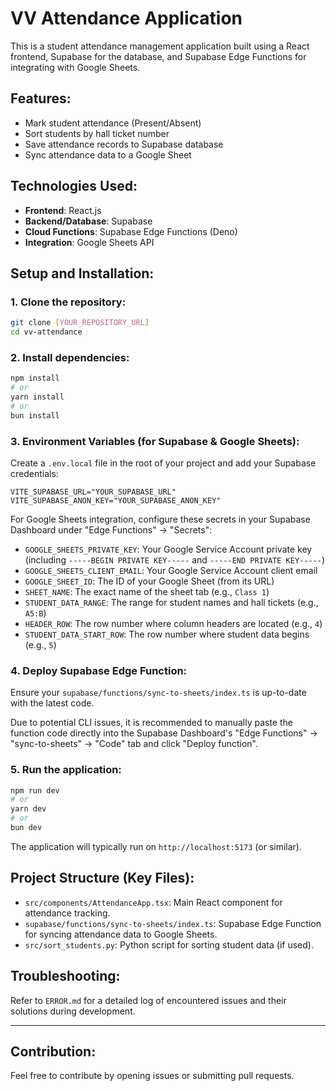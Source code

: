 # VV Attendance Application 

This is a student attendance management application built using a React frontend, Supabase for the database, and Supabase Edge Functions for integrating with Google Sheets.

## Features:
- Mark student attendance (Present/Absent)
- Sort students by hall ticket number
- Save attendance records to Supabase database
- Sync attendance data to a Google Sheet

## Technologies Used:
- **Frontend**: React.js
- **Backend/Database**: Supabase
- **Cloud Functions**: Supabase Edge Functions (Deno)
- **Integration**: Google Sheets API

## Setup and Installation:

### 1. Clone the repository:
```bash
git clone [YOUR_REPOSITORY_URL]
cd vv-attendance
```

### 2. Install dependencies:
```bash
npm install
# or
yarn install
# or
bun install
```

### 3. Environment Variables (for Supabase & Google Sheets):
Create a `.env.local` file in the root of your project and add your Supabase credentials:

```
VITE_SUPABASE_URL="YOUR_SUPABASE_URL"
VITE_SUPABASE_ANON_KEY="YOUR_SUPABASE_ANON_KEY"
```

For Google Sheets integration, configure these secrets in your Supabase Dashboard under "Edge Functions" -> "Secrets":
- `GOOGLE_SHEETS_PRIVATE_KEY`: Your Google Service Account private key (including `-----BEGIN PRIVATE KEY-----` and `-----END PRIVATE KEY-----`)
- `GOOGLE_SHEETS_CLIENT_EMAIL`: Your Google Service Account client email
- `GOOGLE_SHEET_ID`: The ID of your Google Sheet (from its URL)
- `SHEET_NAME`: The exact name of the sheet tab (e.g., `Class 1`)
- `STUDENT_DATA_RANGE`: The range for student names and hall tickets (e.g., `A5:B`)
- `HEADER_ROW`: The row number where column headers are located (e.g., `4`)
- `STUDENT_DATA_START_ROW`: The row number where student data begins (e.g., `5`)

### 4. Deploy Supabase Edge Function:
Ensure your `supabase/functions/sync-to-sheets/index.ts` is up-to-date with the latest code.

Due to potential CLI issues, it is recommended to manually paste the function code directly into the Supabase Dashboard's "Edge Functions" -> "sync-to-sheets" -> "Code" tab and click "Deploy function".

### 5. Run the application:
```bash
npm run dev
# or
yarn dev
# or
bun dev
```

The application will typically run on `http://localhost:5173` (or similar).

## Project Structure (Key Files):
- `src/components/AttendanceApp.tsx`: Main React component for attendance tracking.
- `supabase/functions/sync-to-sheets/index.ts`: Supabase Edge Function for syncing attendance data to Google Sheets.
- `src/sort_students.py`: Python script for sorting student data (if used).

## Troubleshooting:
Refer to `ERROR.md` for a detailed log of encountered issues and their solutions during development.

---

## Contribution:
Feel free to contribute by opening issues or submitting pull requests.
